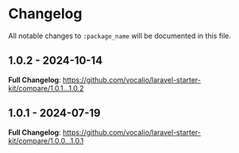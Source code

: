 # Changelog

All notable changes to `:package_name` will be documented in this file.

## 1.0.2 - 2024-10-14

**Full Changelog**: https://github.com/vocalio/laravel-starter-kit/compare/1.0.1...1.0.2

## 1.0.1 - 2024-07-19

**Full Changelog**: https://github.com/vocalio/laravel-starter-kit/compare/1.0.0...1.0.1
